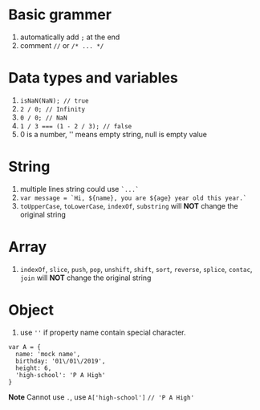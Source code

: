 
# Basic grammer

1. automatically add ```;``` at the end
2. comment ```//```  or ```/* ... */```


# Data types and variables
1. ```isNaN(NaN); // true```
2. ```2 / 0; // Infinity```
3. ```0 / 0; // NaN```
4. ```1 / 3 === (1 - 2 / 3); // false```
5.  0 is a number, '' means empty string, null is empty value

# String
1. multiple lines string could use ``` `...` ```
2. ```var message = `Hi, ${name}, you are ${age} year old this year.` ```
3. ```toUpperCase```, ```toLowerCase```, ```indexOf```, ```substring``` will **NOT** change the original string

# Array
1. ```indexOf```, ```slice```, ```push```, ```pop```, ```unshift```, ```shift```, ```sort```, ```reverse```, ```splice```, ```contac```, ```join``` will **NOT** change the original string

# Object
1. use ```''``` if property name contain special character.
```
var A = {
  name: 'mock name',
  birthday: '01\/01\/2019',
  height: 6,
  'high-school': 'P A High'
}
```
**Note** Cannot use ```.```, use ```A['high-school']``` ```// 'P A High'```
